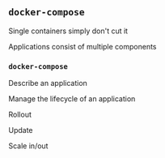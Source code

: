 <!-- .slide: id="compose" class="center" -->
## `docker-compose`

Single containers simply don't cut it

Applications consist of multiple components

### `docker-compose`

<i class="fas fa-network-wired fa-3x"></i> <!-- .element: style="float: right;" -->

Describe an application

Manage the lifecycle of an application

<i class="fas fa-minus"></i> Rollout

<i class="fas fa-minus"></i> Update

<i class="fas fa-minus"></i> Scale in/out
